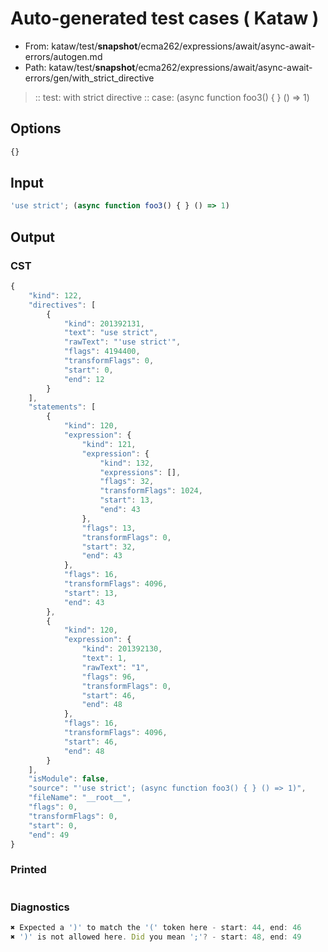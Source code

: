 # Auto-generated test cases ( Kataw )
- From: kataw/test/__snapshot__/ecma262/expressions/await/async-await-errors/autogen.md
- Path: kataw/test/__snapshot__/ecma262/expressions/await/async-await-errors/gen/with_strict_directive
> :: test: with strict directive
> :: case: (async function foo3() { } () => 1)
## Options

`````js
{}
`````
## Input

`````js
'use strict'; (async function foo3() { } () => 1)
`````
## Output

### CST

```javascript
{
    "kind": 122,
    "directives": [
        {
            "kind": 201392131,
            "text": "use strict",
            "rawText": "'use strict'",
            "flags": 4194400,
            "transformFlags": 0,
            "start": 0,
            "end": 12
        }
    ],
    "statements": [
        {
            "kind": 120,
            "expression": {
                "kind": 121,
                "expression": {
                    "kind": 132,
                    "expressions": [],
                    "flags": 32,
                    "transformFlags": 1024,
                    "start": 13,
                    "end": 43
                },
                "flags": 13,
                "transformFlags": 0,
                "start": 32,
                "end": 43
            },
            "flags": 16,
            "transformFlags": 4096,
            "start": 13,
            "end": 43
        },
        {
            "kind": 120,
            "expression": {
                "kind": 201392130,
                "text": 1,
                "rawText": "1",
                "flags": 96,
                "transformFlags": 0,
                "start": 46,
                "end": 48
            },
            "flags": 16,
            "transformFlags": 4096,
            "start": 46,
            "end": 48
        }
    ],
    "isModule": false,
    "source": "'use strict'; (async function foo3() { } () => 1)",
    "fileName": "__root__",
    "flags": 0,
    "transformFlags": 0,
    "start": 0,
    "end": 49
}
```

### Printed

```javascript

```

### Diagnostics

```javascript
✖ Expected a ')' to match the '(' token here - start: 44, end: 46
✖ ')' is not allowed here. Did you mean ';'? - start: 48, end: 49

```

